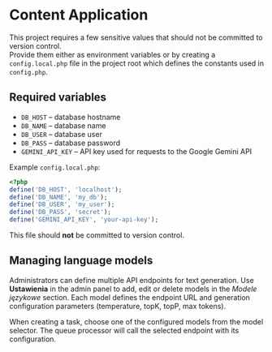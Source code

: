 # Content Application

This project requires a few sensitive values that should not be committed to version control.  
Provide them either as environment variables or by creating a `config.local.php` file in the project root which defines the constants used in `config.php`.

## Required variables

- `DB_HOST` – database hostname
- `DB_NAME` – database name
- `DB_USER` – database user
- `DB_PASS` – database password
- `GEMINI_API_KEY` – API key used for requests to the Google Gemini API

Example `config.local.php`:

```php
<?php
define('DB_HOST', 'localhost');
define('DB_NAME', 'my_db');
define('DB_USER', 'my_user');
define('DB_PASS', 'secret');
define('GEMINI_API_KEY', 'your-api-key');
```

This file should **not** be committed to version control.

## Managing language models

Administrators can define multiple API endpoints for text generation. Use **Ustawienia** in the admin panel to add, edit or delete models in the *Modele językowe* section. Each model defines the endpoint URL and generation configuration parameters (temperature, topK, topP, max tokens).

When creating a task, choose one of the configured models from the model selector. The queue processor will call the selected endpoint with its configuration.
